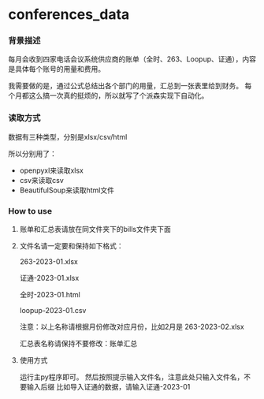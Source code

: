 # conferences_data

### 背景描述

每月会收到四家电话会议系统供应商的账单（全时、263、Loopup、证通），内容是具体每个账号的用量和费用。

我需要做的是，通过公式总结出各个部门的用量，汇总到一张表里给到财务。
每个月都这么搞一次真的挺烦的，所以就写了个派森实现下自动化。

### 读取方式
数据有三种类型，分别是xlsx/csv/html

所以分别用了：
- openpyxl来读取xlsx
- csv来读取csv
- BeautifulSoup来读取html文件


### How to use
1. 账单和汇总表请放在同文件夹下的bills文件夹下面
2. 文件名请一定要和保持如下格式：
    
    263-2023-01.xlsx

    证通-2023-01.xlsx

    全时-2023-01.html

    loopup-2023-01.csv

    注意：以上名称请根据月份修改对应月份，比如2月是 263-2023-02.xlsx
    
    汇总表名称请保持不要修改：账单汇总
    
3. 使用方式
    
    运行主py程序即可。
    然后按照提示输入文件名，注意此处只输入文件名，不要输入后缀
    比如导入证通的数据，请输入证通-2023-01